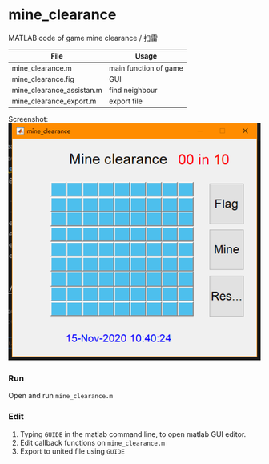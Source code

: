# mine_clearance
MATLAB code of game mine clearance / 扫雷

| File                      | Usage                 |
| ------------------------- | --------------------- |
| mine_clearance.m          | main function of game |
| mine_clearance.fig        | GUI                   |
| mine_clearance_assistan.m | find neighbour        |
| mine_clearance_export.m   | export file           |

Screenshot:
![screenshot](./screenshot/screenshot.png?raw=true)

### Run

Open and run `mine_clearance.m`

### Edit

1. Typing `GUIDE` in the matlab command line, to open matlab GUI editor.
2. Edit callback functions on `mine_clearance.m`
3. Export to united file using `GUIDE`
